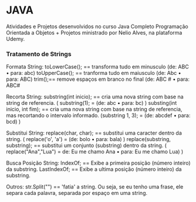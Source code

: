 # JAVA
Atividades e Projetos desenvolvidos no curso Java Completo Programação Orientada a Objetos + Projetos ministrado por Nelio Alves, na plataforma Udemy.

### Tratamento de Strings
Formata String:
toLowerCase(); == transforma tudo em minusculo (de: ABC • para: abc)
toUpperCase(); == tranforma tudo em maiusculo (de: Abc • para: ABC)
trim();== remove espaços em branco no final (de: ABC    # • para: ABC#

Recorta String:
substring(int inicio);  == cria uma nova string com base na string de referencia. ( substring(1); = (de: abc • para: bc) )
substing(int inicio, int fim); ==  cria uma nova string com base na string de referencia, mas recortando o intervalo informado. (substring 1, 3); = (de: abcdef • para: bcd) )

Substitui String:
replace(char, char); == substitui uma caracter dentro da string. ( replace('o', 'a') = (de: bolo • para: bala) )
replace(substring, substring); == substitui um conjunto (substring) dentro da string. ( replace("Ana","Lua") = de: Eu me chamo Ana • para: Eu me chamo Lua) )

Busca Posição String:
IndexOf; == Exibe a primeira posição (número inteiro) da substring.
LastIndexOf; == Exibe a ultima posição (número inteiro)  da substring.

Outros:
str.Split("") == 'fatia' a string. Ou seja, se eu tenho uma frase, ele separa cada palavra, separada por espaço em uma string.

